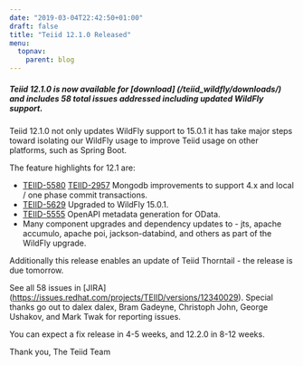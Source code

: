 ```yaml
---
date: "2019-03-04T22:42:50+01:00"
draft: false
title: "Teiid 12.1.0 Released"
menu:
  topnav:
    parent: blog
---
```


##### Teiid 12.1.0 is now available for [download] (/teiid_wildfly/downloads/) and includes 58 total issues addressed including updated WildFly support.

<!--more-->

Teiid 12.1.0 not only updates WildFly support to 15.0.1 it has take major steps toward isolating our WildFly usage to improve Teiid usage on other platforms, such as Spring Boot.

The feature highlights for 12.1 are:

<ul>
  <li><a href="https://issues.redhat.com/browse/TEIID-5580">TEIID-5580</a> <a href="https://issues.redhat.com/browse/TEIID-2957">TEIID-2957</a> Mongodb improvements to support 4.x and local / one phase commit transactions.</li>
  <li><a href="https://issues.redhat.com/browse/TEIID-5629">TEIID-5629</a> Upgraded to WildFly 15.0.1.</li>
  <li><a href="https://issues.redhat.com/browse/TEIID-5555">TEIID-5555</a> OpenAPI metadata generation for OData.</li>
  <li>Many component upgrades and dependency updates to - jts, apache accumulo, apache poi, jackson-databind, and others as part of the WildFly upgrade.</li>
</ul>

Additionally this release enables an update of Teiid Thorntail - the release is due tomorrow.

See all 58 issues in [JIRA] (https://issues.redhat.com/projects/TEIID/versions/12340029).  Special thanks go out to dalex dalex, Bram Gadeyne, Christoph John, George Ushakov, and Mark Twak for reporting issues.

You can expect a fix release in 4-5 weeks, and 12.2.0 in 8-12 weeks.

Thank you, 
The Teiid Team
